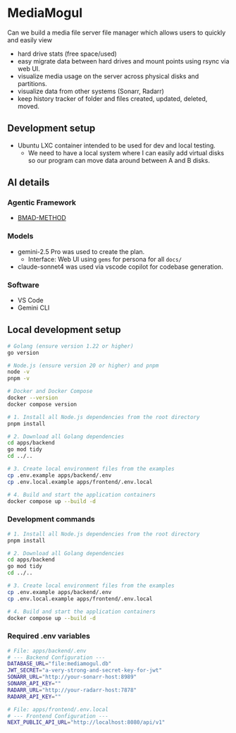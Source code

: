 # MediaMogul

Can we build a media file server file manager which allows users to quickly and easily view
- hard drive stats (free space/used)
- easy migrate data between hard drives and mount points using rsync via web UI.
- visualize media usage on the server across physical disks and partitions.
- visualize data from other systems (Sonarr, Radarr)
- keep history tracker of folder and files created, updated, deleted, moved.

## Development setup

- Ubuntu LXC container intended to be used for dev and local testing.
  - We need to have a local system where I can easily add virtual disks so our program can move data around between A and B disks.

## AI details

### Agentic Framework
- [BMAD-METHOD](https://github.com/bmadcode/BMAD-METHOD)

### Models 
- gemini-2.5 Pro was used to create the plan.
    *   Interface: Web UI using `gems` for persona for all `docs/`
- claude-sonnet4 was used via vscode copilot for codebase generation.

### Software
- VS Code
- Gemini CLI

## Local development setup

```bash
# Golang (ensure version 1.22 or higher)
go version

# Node.js (ensure version 20 or higher) and pnpm
node -v
pnpm -v

# Docker and Docker Compose
docker --version
docker compose version

# 1. Install all Node.js dependencies from the root directory
pnpm install

# 2. Download all Golang dependencies
cd apps/backend
go mod tidy
cd ../..

# 3. Create local environment files from the examples
cp .env.example apps/backend/.env
cp .env.local.example apps/frontend/.env.local

# 4. Build and start the application containers
docker compose up --build -d
```
### Development commands

```bash
# 1. Install all Node.js dependencies from the root directory
pnpm install

# 2. Download all Golang dependencies
cd apps/backend
go mod tidy
cd ../..

# 3. Create local environment files from the examples
cp .env.example apps/backend/.env
cp .env.local.example apps/frontend/.env.local

# 4. Build and start the application containers
docker compose up --build -d
```

### Required .env variables

```bash
# File: apps/backend/.env
# --- Backend Configuration ---
DATABASE_URL="file:mediamogul.db"
JWT_SECRET="a-very-strong-and-secret-key-for-jwt"
SONARR_URL="http://your-sonarr-host:8989"
SONARR_API_KEY=""
RADARR_URL="http://your-radarr-host:7878"
RADARR_API_KEY=""

# File: apps/frontend/.env.local
# --- Frontend Configuration ---
NEXT_PUBLIC_API_URL="http://localhost:8080/api/v1"
```